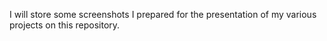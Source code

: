 I will store some screenshots I prepared for the presentation of my various projects on this repository. 
